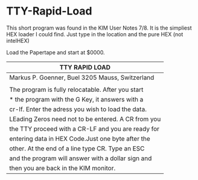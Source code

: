 # TTY-Rapid-Load

This short program was found in the KIM User Notes 7/8. It is the simpliest HEX loader I could find. Just type in the location and the pure HEX (not intelHEX)

Load the Papertape and start at $0000. 

| TTY RAPID LOAD |                                     
|---|
| Markus P. Goenner, Buel 3205 Mauss, Switzerland |
|                                                |
| The program is fully relocatable. After you start |
|* the program with the G Key, it answers with a | 
| cr-lf. Enter the adress you wish to load the data. |
| LEading Zeros need not to be entered. A CR from you | 
| the TTY proceed with a CR-LF and you are ready for | 
| entering data in HEX Code.Just one byte after the |   
| other. At the end of a line type CR. Type an ESC|
| and the program will answer with a dollar sign and |
| then you are back in the KIM monitor.|
